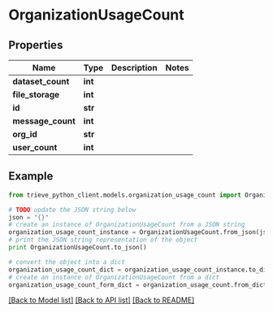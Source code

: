 # OrganizationUsageCount


## Properties

Name | Type | Description | Notes
------------ | ------------- | ------------- | -------------
**dataset_count** | **int** |  | 
**file_storage** | **int** |  | 
**id** | **str** |  | 
**message_count** | **int** |  | 
**org_id** | **str** |  | 
**user_count** | **int** |  | 

## Example

```python
from trieve_python_client.models.organization_usage_count import OrganizationUsageCount

# TODO update the JSON string below
json = "{}"
# create an instance of OrganizationUsageCount from a JSON string
organization_usage_count_instance = OrganizationUsageCount.from_json(json)
# print the JSON string representation of the object
print OrganizationUsageCount.to_json()

# convert the object into a dict
organization_usage_count_dict = organization_usage_count_instance.to_dict()
# create an instance of OrganizationUsageCount from a dict
organization_usage_count_form_dict = organization_usage_count.from_dict(organization_usage_count_dict)
```
[[Back to Model list]](../README.md#documentation-for-models) [[Back to API list]](../README.md#documentation-for-api-endpoints) [[Back to README]](../README.md)


